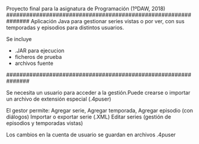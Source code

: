 Proyecto final para la asignatura de Programación (1ºDAW, 2018)
###############################################################
Aplicación Java para gestionar series vistas o por ver, con sus temporadas y episodios para distintos usuarios.

Se incluye
  - .JAR para ejecucion
  - ficheros de prueba
  - archivos fuente

###############################################################

Se necesita un usuario para acceder a la gestión.Puede crearse o importar un archivo de extensión especial (.4puser)

El gestor permite:
  Agregar serie, Agregar temporada, Agregar episodio (con diálogos)
  Importar o exportar serie (.XML)
  Editar series (gestión de episodios y temporadas vistas)

Los cambios en la cuenta de usuario se guardan en archivos .4puser

